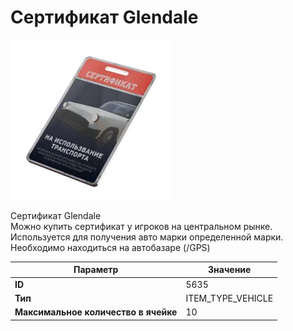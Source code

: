 # Сертификат Glendale

![Item Image](../img/5635.webp?raw=true)

Сертификат Glendale<br>Можно купить сертификат у игроков на центральном рынке.<br>Используется для получения авто марки определенной марки.<br>Необходимо находиться на автобазаре (/GPS)


| Параметр | Значение |
|----------|----------|
| **ID** | 5635 |
| **Тип** | ITEM_TYPE_VEHICLE |
| **Максимальное количество в ячейке** | 10 |

